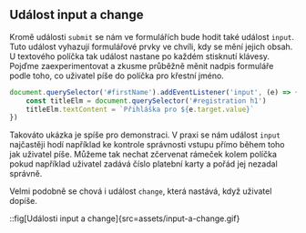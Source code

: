 ## Událost input a change

Kromě události `submit` se nám ve formulářích bude hodit také událost `input`. Tuto událost vyhazují formulářové prvky ve chvíli, kdy se mění jejich obsah. U textového políčka tak událost nastane po každém stisknutí klávesy. Pojďme zaexperimentovat a zkusme průběžně měnit nadpis formuláře podle toho, co uživatel píše do políčka pro křestní jméno.

```js
document.querySelector('#firstName').addEventListener('input', (e) => {
	const titleElm = document.querySelector('#registration h1')
	titleElm.textContent = `Přihláška pro ${e.target.value}`
})
```

Takováto ukázka je spíše pro demonstraci. V praxi se nám událost `input` najčastěji hodí například ke kontrole správnosti vstupu přímo během toho jak uživatel píše. Můžeme tak nechat zčervenat rámeček kolem políčka pokud například uživatel zadává číslo platební karty a pořád jej nezadal správně.

Velmi podobně se chová i událost `change`, která nastává, když uživatel dopíše.

::fig[Události input a change]{src=assets/input-a-change.gif}
